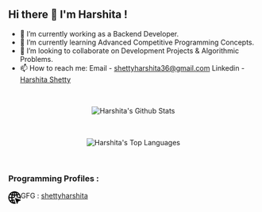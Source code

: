 ## Hi there 👋 I'm Harshita !

- 🔭 I’m currently working as a Backend Developer.
- 🌱 I’m currently learning Advanced Competitive Programming Concepts.
- 👯 I’m looking to collaborate on Development Projects & Algorithmic Problems.
- 📫 How to reach me: Email - [shettyharshita36@gmail.com](mailto:shettyharshita36@gmail.com) Linkedin - [Harshita Shetty](https://www.linkedin.com/in/harshita-shetty-b638a425a/)

<br>
<p align="center">
<img align="center" src="https://github-readme-stats.vercel.app/api?username=shettyharshita&&show_icons=true" alt="Harshita's Github Stats">
</p>
<br>
<p align="center">
<img align="center" src="https://github-readme-stats.vercel.app/api/top-langs/?username=shettyharshita" alt="Harshita's Top Languages">
</p>
<br>




 

### Programming Profiles :


<img align="left" alt="shreyas-mante | Twitter" width="25px" src="https://github.com/JayeshShelar/JayeshShelar/blob/master/assets/web.png" /> GFG : [shettyharshita](https://auth.geeksforgeeks.org/user/shettyharmghk/profile)

</br>






